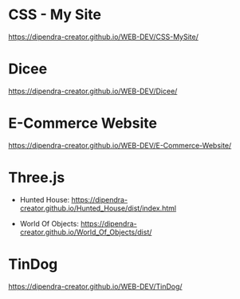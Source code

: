 # CSS - My Site

https://dipendra-creator.github.io/WEB-DEV/CSS-MySite/

# Dicee

https://dipendra-creator.github.io/WEB-DEV/Dicee/

# E-Commerce Website

https://dipendra-creator.github.io/WEB-DEV/E-Commerce-Website/

# Three.js 

* Hunted House: 
https://dipendra-creator.github.io/Hunted_House/dist/index.html

* World Of Objects: 
https://dipendra-creator.github.io/World_Of_Objects/dist/

# TinDog

https://dipendra-creator.github.io/WEB-DEV/TinDog/
